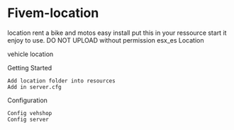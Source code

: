 # Fivem-location
location
rent a bike and motos
easy install 
put this in your ressource start it
enjoy to use.
DO NOT UPLOAD without permission
esx_es Location

vehicle location

Getting Started

    Add location folder into resources
    Add in server.cfg

Configuration

    Config vehshop 
    Config server
